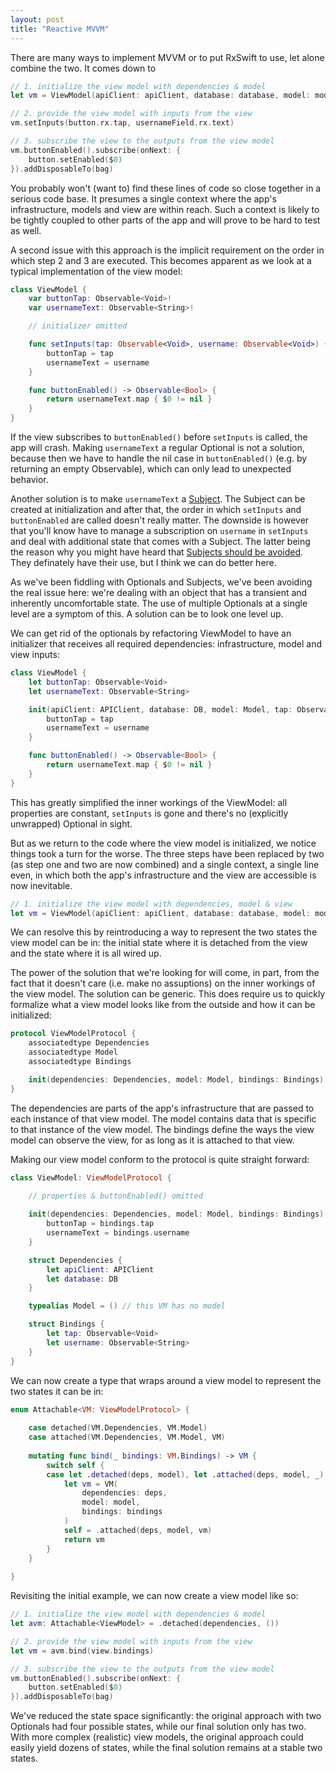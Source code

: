 ```yaml
---
layout: post
title: "Reactive MVVM"
---
```


There are many ways to implement MVVM or to put RxSwift to use, let alone combine the two. It comes down to 


```swift
// 1. initialize the view model with dependencies & model
let vm = ViewModel(apiClient: apiClient, database: database, model: model)

// 2. provide the view model with inputs from the view
vm.setInputs(button.rx.tap, usernameField.rx.text)

// 3. subscribe the view to the outputs from the view model
vm.buttonEnabled().subscribe(onNext: {
    button.setEnabled($0)
}).addDisposableTo(bag)
```

You probably won't (want to) find these lines of code so close together in a serious code base. It presumes a single context where the app's infrastructure, models and view are within reach. Such a context is likely to be tightly coupled to other parts of the app and will prove to be hard to test as well.

A second issue with this approach is the implicit requirement on the order in which step 2 and 3 are executed. This becomes apparent as we look at a typical implementation of the view model:

```swift
class ViewModel {
    var buttonTap: Observable<Void>!
    var usernameText: Observable<String>!

    // initializer omitted

    func setInputs(tap: Observable<Void>, username: Observable<Void>) {
        buttonTap = tap
        usernameText = username
    }

    func buttonEnabled() -> Observable<Bool> {
        return usernameText.map { $0 != nil }
    }
}
```

If the view subscribes to `buttonEnabled()` before `setInputs` is called, the app will crash. Making `usernameText` a regular Optional is not a solution, because then we have to handle the nil case in `buttonEnabled()` (e.g. by returning an empty Observable), which can only lead to unexpected behavior.

Another solution is to make `usernameText` a [Subject](http://reactivex.io/documentation/subject.html). The Subject can be created at initialization and after that, the order in which `setInputs` and `buttonEnabled` are called doesn't really matter. The downside is however that you'll know have to manage a subscription on `username` in `setInputs` and deal with additional state that comes with a Subject. The latter being the reason why you might have heard that [Subjects should be avoided](http://introtorx.com/Content/v1.0.10621.0/18_UsageGuidelines.html). They definately have their use, but I think we can do better here.

As we've been fiddling with Optionals and Subjects, we've been avoiding the real issue here: we're dealing with an object that has a transient and inherently uncomfortable state. The use of multiple Optionals at a single level are a symptom of this. A solution can be to look one level up.

We can get rid of the optionals by refactoring ViewModel to have an initializer that receives all required dependencies: infrastructure, model and view inputs:

```swift
class ViewModel {
    let buttonTap: Observable<Void>
    let usernameText: Observable<String>

    init(apiClient: APIClient, database: DB, model: Model, tap: Observable<Void>, username: Observable<String>) {
        buttonTap = tap
        usernameText = username
    }

    func buttonEnabled() -> Observable<Bool> {
        return usernameText.map { $0 != nil }
    }
}
```

This has greatly simplified the inner workings of the ViewModel: all properties are constant, `setInputs` is gone and there's no (explicitly unwrapped) Optional in sight.

But as we return to the code where the view model is initialized, we notice things took a turn for the worse. The three steps have been replaced by two (as step one and two are now combined) and a single context, a single line even, in which both the app's infrastructure and the view are accessible is now inevitable.

```swift
// 1. initialize the view model with dependencies, model & view
let vm = ViewModel(apiClient: apiClient, database: database, model: model, tap: button.rx.tap, username usernameField.rx.text)
```

We can resolve this by reintroducing a way to represent the two states the view model can be in: the initial state where it is detached from the view and the state where it is all wired up.

The power of the solution that we're looking for will come, in part, from the fact that it doesn't care (i.e. make no assuptions) on the inner workings of the view model. The solution can be generic. This does require us to quickly formalize what a view model looks like from the outside and how it can be initialized:

```swift
protocol ViewModelProtocol {
    associatedtype Dependencies
    associatedtype Model
    associatedtype Bindings

    init(dependencies: Dependencies, model: Model, bindings: Bindings)
}
```

The dependencies are parts of the app's infrastructure that are passed to each instance of that view model. The model contains data that is specific to that instance of the view model. The bindings define the ways the view model can observe the view, for as long as it is attached to that view.

Making our view model conform to the protocol is quite straight forward:

```swift
class ViewModel: ViewModelProtocol {
 
    // properties & buttonEnabled() omitted

    init(dependencies: Dependencies, model: Model, bindings: Bindings) {
        buttonTap = bindings.tap
        usernameText = bindings.username
    }

    struct Dependencies {
        let apiClient: APIClient
        let database: DB
    }

    typealias Model = () // this VM has no model

    struct Bindings {
        let tap: Observable<Void>
        let username: Observable<String>
    }
}
```

We can now create a type that wraps around a view model to represent the two states it can be in:

```swift
enum Attachable<VM: ViewModelProtocol> {
    
    case detached(VM.Dependencies, VM.Model)
    case attached(VM.Dependencies, VM.Model, VM)
    
    mutating func bind(_ bindings: VM.Bindings) -> VM {
        switch self {
        case let .detached(deps, model), let .attached(deps, model, _):
            let vm = VM(
                dependencies: deps,
                model: model,
                bindings: bindings
            )
            self = .attached(deps, model, vm)
            return vm
        }
    }
    
}
```

Revisiting the initial example, we can now create a view model like so:

```swift
// 1. initialize the view model with dependencies & model
let avm: Attachable<ViewModel> = .detached(dependencies, ())

// 2. provide the view model with inputs from the view
let vm = avm.bind(view.bindings)

// 3. subscribe the view to the outputs from the view model
vm.buttonEnabled().subscribe(onNext: {
    button.setEnabled($0)
}).addDisposableTo(bag)
```

We've reduced the state space significantly: the original approach with two Optionals had four possible states, while our final solution only has two. With more complex (realistic) view models, the original approach could easily yield dozens of states, while the final solution remains at a stable two states.

<!-- , not unlike the process of untangling knitting yarn -->